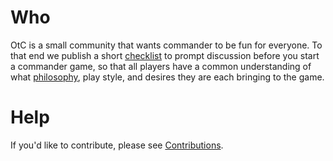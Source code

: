 Who
====
OtC is a small community that wants commander to be fun for everyone. To
that end we publish a short [checklist](checklist.md) to prompt discussion
before you start a commander game, so that all players have a common
understanding of what [philosophy](philosophy.md), play style, and desires
they are each bringing to the game.


Help
====
If you'd like to contribute, please see [Contributions](contributions.md).
